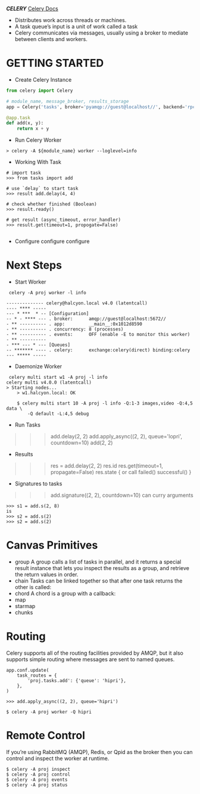 ***CELERY***
[Celery Docs](http://docs.celeryproject.org/en/latest/index.html)

- Distributes work across threads or machines.
- A task queue’s input is a unit of work called a task
- Celery communicates via messages, usually using a broker to mediate between clients and workers.


GETTING STARTED
===============
* Create Celery Instance
```python
from celery import Celery

# module_name, message_broker, results_storage
app = Celery('tasks', broker='pyamqp://guest@localhost//', backend='rpc://')

@app.task
def add(x, y):
    return x + y

```
* Run Celery Worker
```
> celery -A ${module_name} worker --loglevel=info
```

* Working With Task
```
# import task
>>> from tasks import add

# use `delay` to start task
>>> result add.delay(4, 4)

# check whether finished (Boolean)
>>> result.ready()

# get result (async_timeout, error_handler)
>>> result.get(timeout=1, propogate=False)


```

* Configure configure configure


Next Steps
==========
* Start Worker

```
 celery -A proj worker -l info

-------------- celery@halcyon.local v4.0 (latentcall)
---- **** -----
--- * ***  * -- [Configuration]
-- * - **** --- . broker:      amqp://guest@localhost:5672//
- ** ---------- . app:         __main__:0x1012d8590
- ** ---------- . concurrency: 8 (processes)
- ** ---------- . events:      OFF (enable -E to monitor this worker)
- ** ----------
- *** --- * --- [Queues]
-- ******* ---- . celery:      exchange:celery(direct) binding:celery
--- ***** -----
```

* Daemonize Worker

```
 celery multi start w1 -A proj -l info
celery multi v4.0.0 (latentcall)
> Starting nodes...
    > w1.halcyon.local: OK

    $ celery multi start 10 -A proj -l info -Q:1-3 images,video -Q:4,5 data \
        -Q default -L:4,5 debug
```

* Run Tasks
>>> add.delay(2, 2)
>>> add.apply_async((2, 2), queue='lopri', countdown=10)
>>> add(2, 2)

* Results
>>> res = add.delay(2, 2)
>>> res.id
>>> res.get(timeout=1, propagate=False)
>>> res.state { or call failed() successful() }

* Signatures to tasks
>>> add.signature((2, 2), countdown=10)
>>> can curry arguments
```
>>> s1 = add.s(2, 8)
is
>>> s2 = add.s(2)
>>> s2 = add.s(2)

```


Canvas Primitives
=================
* group
A group calls a list of tasks in parallel, and it returns a special result instance that lets you inspect the results as a group, and retrieve the return values in order.
* chain
Tasks can be linked together so that after one task returns the other is called:
* chord
A chord is a group with a callback:
* map
* starmap
* chunks


Routing
=======
Celery supports all of the routing facilities provided by AMQP, but it also supports simple routing where messages are sent to named queues.

```
app.conf.update(
    task_routes = {
        'proj.tasks.add': {'queue': 'hipri'},
    },
)

>>> add.apply_async((2, 2), queue='hipri')

$ celery -A proj worker -Q hipri

```

Remote Control
==============
If you’re using RabbitMQ (AMQP), Redis, or Qpid as the broker then you can control and inspect the worker at runtime.

```
$ celery -A proj inspect
$ celery -A proj control
$ celery -A proj events
$ celery -A proj status

```



